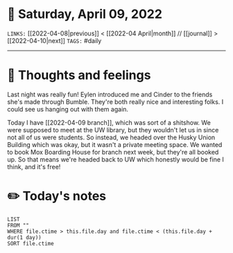 # 📅 Saturday, April 09, 2022
`LINKS:` [[2022-04-08|previous]] < [[2022-04 April|month]] // [[journal]] > [[2022-04-10|next]] 
`TAGS:` #daily

---
# 💭 Thoughts and feelings
Last night was really fun! Eylen introduced me and Cinder to the friends she's made through Bumble. They're both really nice and interesting folks. I could see us hanging out with them again. 

Today I have [[2022-04-09 branch]], which was sort of a shitshow. We were supposed to meet at the UW library, but they wouldn't let us in since not all of us were students. So instead, we headed over the Husky Union Building which was okay, but it wasn't a private meeting space. We wanted to book Mox Boarding House for branch next week, but they're all booked up. So that means we're headed back to UW which honestly would be fine I think, and it's free! 

# ✏️ Today's notes
```dataview
LIST 
FROM ""
WHERE file.ctime > this.file.day and file.ctime < (this.file.day + dur(1 day))
SORT file.ctime
```
